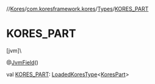 //[Kores](../../../index.md)/[com.koresframework.kores](../index.md)/[Types](index.md)/[KORES_PART](-k-o-r-e-s_-p-a-r-t.md)

# KORES_PART

[jvm]\

@[JvmField](https://kotlinlang.org/api/latest/jvm/stdlib/kotlin.jvm/-jvm-field/index.html)()

val [KORES_PART](-k-o-r-e-s_-p-a-r-t.md): [LoadedKoresType](../../com.koresframework.kores.type/-loaded-kores-type/index.md)<[KoresPart](../-kores-part/index.md)>
